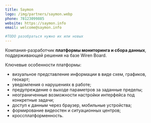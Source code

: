 ```yaml
---
title: Saymon
logo: /img/partners/saymon.webp
phone: 78123099885
website: https://saymon.info
email: welcome@saymon.info

#TODO разобраться нужно их или новых
---
```


Компания-разработчик **платформы мониторинга и сбора данных**, поддерживающей решения на базе Wiren Board.


Ключевые особенности платформы:
* визуальное представление информации в виде схем, графиков, геокарт;
* уведомления о нарушениях в работе;
* предупреждение о выходе параметров за заданные пределы;
* неограниченные возможности настройки интерфейса под конкретные задачи;
* доступ к данным через браузер, мобильные устройства;
* формирование видеостен и ситуационных центров;
* кроссплатформенность.
